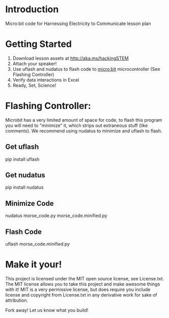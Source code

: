 # Introduction 
Micro:bit code for Harnessing Electricity to Communicate lesson plan

# Getting Started
1. Download lesson assets at http://aka.ms/hackingSTEM
1. Attach your speaker!
1. Use uflash and nudatus to flash code to [micro:bit](http://microbit.org/) microcontroller (See Flashing Controller)
1. Verify data interactions in Excel
1. Ready, Set, Science!

# Flashing Controller:
Microbit has a very limited amount of space for code, to flash this program you will need to "minimize" it, which strips out extraneous stuff (like comments). We recommend using nudatus to minimize and uflash to flash.

## Get uflash
  pip install uflash

## Get nudatus
  pip install nudatus

## Minimize Code
  nudatus morse_code.py morse_code.minified.py

## Flash Code
  uflash morse_code.minified.py

# Make it your!
This project is licensed under the MIT open source license, see License.txt. The MIT license allows you to take this project and make awesome things with it! MIT is a very permissive license, but does require you include license and copyright from License.txt in any derivative work for sake of attribution.

Fork away! Let us know what you build!

